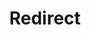 ﻿---
layout: src/layouts/Redirect.astro
title: Redirect
redirect: /docs/octopus-rest-api/cli/octopus-account-ssh
pubDate:  2023-01-01
navSearch: false
navSitemap: false
navMenu: false
---
